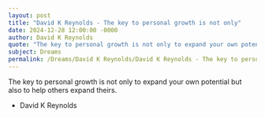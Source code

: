 ```yaml
---
layout: post
title: "David K Reynolds - The key to personal growth is not only"
date: 2024-12-28 12:00:00 -0000
author: David K Reynolds
quote: "The key to personal growth is not only to expand your own potential but also to help others expand theirs."
subject: Dreams
permalink: /Dreams/David K Reynolds/David K Reynolds - The key to personal growth is not only
---
```


The key to personal growth is not only to expand your own potential but also to help others expand theirs.

- David K Reynolds
